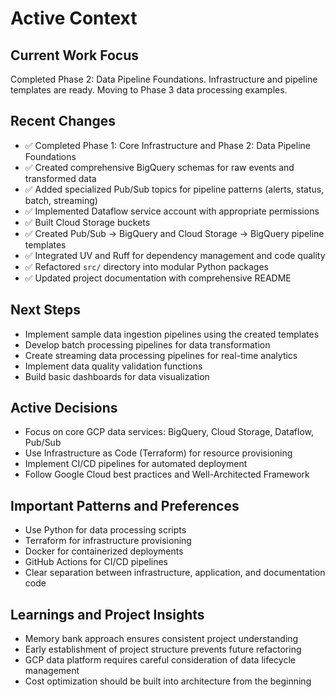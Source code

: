 # Active Context

## Current Work Focus

Completed Phase 2: Data Pipeline Foundations. Infrastructure and pipeline templates are ready. Moving to Phase 3 data processing examples.

## Recent Changes

- ✅ Completed Phase 1: Core Infrastructure and Phase 2: Data Pipeline Foundations
- ✅ Created comprehensive BigQuery schemas for raw events and transformed data
- ✅ Added specialized Pub/Sub topics for pipeline patterns (alerts, status, batch, streaming)
- ✅ Implemented Dataflow service account with appropriate permissions
- ✅ Built Cloud Storage buckets
- ✅ Created Pub/Sub → BigQuery and Cloud Storage → BigQuery pipeline templates
- ✅ Integrated UV and Ruff for dependency management and code quality
- ✅ Refactored `src/` directory into modular Python packages
- ✅ Updated project documentation with comprehensive README

## Next Steps

- Implement sample data ingestion pipelines using the created templates
- Develop batch processing pipelines for data transformation
- Create streaming data processing pipelines for real-time analytics
- Implement data quality validation functions
- Build basic dashboards for data visualization

## Active Decisions

- Focus on core GCP data services: BigQuery, Cloud Storage, Dataflow, Pub/Sub
- Use Infrastructure as Code (Terraform) for resource provisioning
- Implement CI/CD pipelines for automated deployment
- Follow Google Cloud best practices and Well-Architected Framework

## Important Patterns and Preferences

- Use Python for data processing scripts
- Terraform for infrastructure provisioning
- Docker for containerized deployments
- GitHub Actions for CI/CD pipelines
- Clear separation between infrastructure, application, and documentation code

## Learnings and Project Insights

- Memory bank approach ensures consistent project understanding
- Early establishment of project structure prevents future refactoring
- GCP data platform requires careful consideration of data lifecycle management
- Cost optimization should be built into architecture from the beginning
